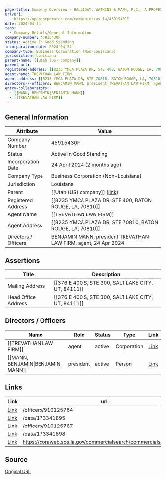 ```yaml
---
page-title: Company Overview - HALLIDAY, WATKINS & MANN, P.C., A PROFESSIONAL CORP. BRANCH (Louisiana - 45915430F)
url/uri:
  - https://opencorporates.com/companies/us_la/45915430F
date: 2024-04-24
tags:
  - Company-Details/General-Information
company-number: 45915430F
status: Active In Good Standing
incorporation-date: 2024-04-24
company-type: Business Corporation (Non-Louisiana)
jurisdiction: Louisiana
parent-name: [[Utah (US) company]]
parent-url: 
registered-address: [[8235 YMCA PLAZA DR, STE 400, BATON ROUGE, LA, 70810]]
agent-name: TREVATHAN LAW FIRM
agent-address: [[8235 YMCA PLAZA DR, STE 70810, BATON ROUGE, LA, 70810]]
directors-/-officers: BENJAMIN MANN, president TREVATHAN LAW FIRM, agent, 24 Apr 2024-
entry-collaborators:
  - [[MANN, BENJAMIN|BENJAMIN MANN]]
  - [[TREVATHAN LAW FIRM]]
---
```


## General Information
| Attribute          | Value                                       |
|--------------------|---------------------------------------------|
| Company Number     | 45915430F                                   |
| Status             | Active In Good Standing                     |
| Incorporation Date | 24 April 2024 (2 months ago)                |
| Company Type       | Business Corporation (Non-Louisiana)        |
| Jurisdiction       | Louisiana                                   |
| Parent             | [[Utah (US) company]] ([link]())            |
| Registered Address | [[8235 YMCA PLAZA DR, STE 400, BATON ROUGE, LA, 70810]] |
| Agent Name         | [[TREVATHAN LAW FIRM]]                      |
| Agent Address      | [[8235 YMCA PLAZA DR, STE 70810, BATON ROUGE, LA, 70810]] |
| Directors / Officers | BENJAMIN MANN, president TREVATHAN LAW FIRM, agent, 24 Apr 2024- |

## Assertions
| Title               | Description                                             |
|---------------------|---------------------------------------------------------|
| Mailing Address     | [[376 E 400 S, STE 300, SALT LAKE CITY, UT, 84111]]     |
| Head Office Address | [[376 E 400 S, STE 300, SALT LAKE CITY, UT, 84111]]     |

## Directors / Officers
| Name                 | Role            | Status     | Type        | Link |
|----------------------|-----------------|------------|-------------|------|
| [[TREVATHAN LAW FIRM]] | agent           | active     | Corporation | [Link](https://opencorporates.com/officers/910125764) |
| [[MANN, BENJAMIN\|BENJAMIN MANN]] | president       | active     | Person      | [Link](https://opencorporates.com/officers/910125767) |

## Links
| Link   | url                            
|--------|--------------------------------|
| [Link](/officers/910125764) |/officers/910125764           |
| [Link](/data/173341895) |/data/173341895               |
| [Link](/officers/910125767) |/officers/910125767           |
| [Link](/data/173341898) |/data/173341898               |
| [Link](https://coraweb.sos.la.gov/commercialsearch/commercialsearch.aspx) |https://coraweb.sos.la.gov/commercialsearch/commercialsearch.aspx|

## Source
[Original URL](https://opencorporates.com/companies/us_la/45915430F)
